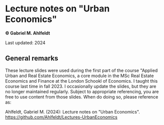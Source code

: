 # Lecture notes on "Urban Economics"

**© Gabriel M. Ahlfeldt**

Last updated: 2024

## General remarks

These lecture slides were used during the first part of the course "Applied Urban and Real Estate Economics, a core module in the MSc Real Estate Economics and Finance at the London Schookl of Economics. I taught this course last time in fall 2023. I occasionally update the slides, but they are no longer maintained regularly. Subject to appropriate referencing, you are free to use content from those slides. When do doing so, please reference as: 

Ahlfeldt, Gabriel M. (2024): Lecture notes on "Urban Economics". https://github.com/Ahlfeldt/Lectures-UrbanEconomics 

